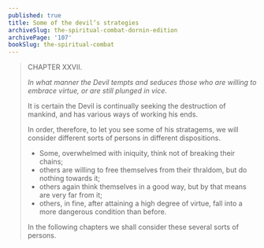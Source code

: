 ```yaml
---
published: true
title: Some of the devil’s strategies
archiveSlug: the-spiritual-combat-dornin-edition
archivePage: '107'
bookSlug: the-spiritual-combat
---
```


> CHAPTER XXVII.
>
> *In what manner the Devil tempts and seduces those who are willing to embrace virtue, or are still plunged in vice.*
>
> It is certain the Devil is continually seeking the destruction of mankind, and has various ways of working his ends.
>
> In order, therefore, to let you see some of his stratagems, we will consider different sorts of persons in different dispositions.
>
> * Some, overwhelmed with iniquity, think not of breaking their chains;
> * others are willing to free themselves from their thraldom, but do nothing towards it;
> * others again think themselves in a good way, but by that means are very far from it;
> * others, in fine, after attaining a high degree of virtue, fall into a more dangerous condition than before.
>
> In the following chapters we shall consider these several sorts of persons.

